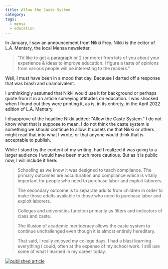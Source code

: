 ```yaml
---
title: Allow the Caste System
category:
tags:
  - mensa
  - education
---
```


In January, I saw an announcement from Nikki Frey. Nikki is the editor of L.A.
Mentary, the local Mensa newsletter.

> "I’d like to get a paragraph or 2 (or more) from lots of you about your
> experience & ideas to improve education.  I figure a taste of opinions from
> various people will be interesting to the readers."

Well, I must have been in a mood that day. Because I darted off a response that
was brash and unambivalent.

I unthinkingly assumed that Nikki would use it for background or perhaps quote
from it in an article surveying attitudes on education. I was shocked when I
found out they were printing it, as is, in its entirety, in the April 2022
edition of L.A. Mentary.

I disapprove of the headline Nikki added: "Allow the Caste System." I do not
know what that is suppose to mean. I do not think the caste system is something we
should continue to allow. It upsets me that Nikki or others might read that into
what I wrote, or that anyone would think that is acceptable to publish.

While I stand by the content of my writing, had I realized it was going to a
larger audience I would have been much more cautious. But as it is public now, I
will include it here:

> Schooling as we know it was designed to teach compliance. The primary outcomes
> are acculturation and compliance which is vitally important for people who
> need to purchase labor and exploit laborers.
> 
> The secondary outcome is to separate adults from children in order to make
> those adults available to those who need to purchase labor and exploit
> laborers.
> 
> Colleges and universities function primarily as filters and indicators of
> class and caste.
> 
> The illusion of academic meritocracy allows the caste system to continue
> unchallenged even though it is almost entirely hereditary.
> 
> That said, I really enjoyed my college days. I had a blast learning everything
> I could, often at the expense of my school work. I still use some of what I
> learned in my career today.

[![published
article](/images/allow_the_caste_system.png)](/images/allow_the_caste_system.pdf)

